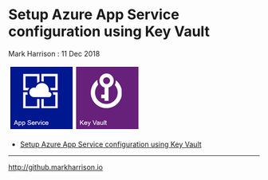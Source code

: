 # Setup Azure App Service configuration using Key Vault

Mark Harrison : 11 Dec 2018

![](images/AppSvcKV.png)

- [Setup Azure App Service configuration using Key Vault](AppSvcKV-1.md)

---
<http://github.markharrison.io>
